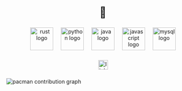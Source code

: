 <h1 align="center">🧉</h1>

###

<div align="center">
  <img src="https://skillicons.dev/icons?i=rust" height="60" alt="rust logo"  />
  <img width="12" />
  <img src="https://skillicons.dev/icons?i=py" height="60" alt="python logo"  />
  <img width="12" />
  <img src="https://cdn.jsdelivr.net/gh/devicons/devicon/icons/java/java-original.svg" height="60" alt="java logo"  />
  <img width="12" />
  <img src="https://cdn.jsdelivr.net/gh/devicons/devicon/icons/javascript/javascript-original.svg" height="60" alt="javascript logo"  />
  <img width="12" />
  <img src="https://cdn.jsdelivr.net/gh/devicons/devicon/icons/mysql/mysql-original.svg" height="60" alt="mysql logo"  />
</div>

###

<div align="center">
  <img src="https://img.shields.io/static/v1?message=LinkedIn&logo=linkedin&label=&color=0077B5&logoColor=white&labelColor=&style=for-the-badge" height="25" alt="linkedin logo"  />
</div>

###

<picture>
  <source media="(prefers-color-scheme: dark)" srcset="https://raw.githubusercontent.com/ValentinoKvolek /ValentinoKvolek /output/pacman-contribution-graph-dark.svg">
  <source media="(prefers-color-scheme: light)" srcset="https://raw.githubusercontent.com/ValentinoKvolek /ValentinoKvolek /output/pacman-contribution-graph.svg">
  <img alt="pacman contribution graph" src="https://raw.githubusercontent.com/ValentinoKvolek /ValentinoKvolek /output/pacman-contribution-graph.svg">
</picture>

###
